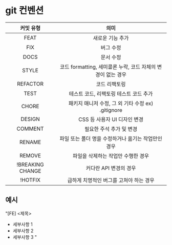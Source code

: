 # git 컨벤션
|커밋 유형|의미|
|:--------:|:--------:|
|FEAT|	새로운 기능 추가|
|FIX	|버그 수정|
|DOCS	|문서 수정|
|STYLE|	코드 formatting, 세미콜론 누락, 코드 자체의 변경이 없는 경우|
|REFACTOR|	코드 리팩토링|
|TEST	|테스트 코드, 리팩토링 테스트 코드 추가|
|CHORE|	패키지 매니저 수정, 그 외 기타 수정 ex) .gitignore|
|DESIGN	|CSS 등 사용자 UI 디자인 변경|
|COMMENT|	필요한 주석 추가 및 변경|
|RENAME|	파일 또는 폴더 명을 수정하거나 옮기는 작업만인 경우|
|REMOVE	|파일을 삭제하는 작업만 수행한 경우|
|!BREAKING CHANGE|	커다란 API 변경의 경우|
|!HOTFIX|	급하게 치명적인 버그를 고쳐야 하는 경우|

## 예시

"<FEAT>[FE] <제목>
- 세부사항 1
- 세부사항 2
- 세부사항 3
"
